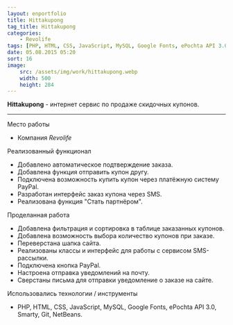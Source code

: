 ```yaml
---
layout: enportfolio
title: Hittakupong
tag_title: Hittakupong
categories:
    - Revolife
tags: [PHP, HTML, CSS, JavaScript, MySQL, Google Fonts, ePochta API 3.0, Smarty, Git, NetBeans]
date: 05.08.2015 05:20
sort: 16
image: 
    src: /assets/img/work/hittakupong.webp 
    width: 500
    height: 284
---
```


**Hittakupong** - интернет сервис по продаже скидочных купонов.

---

Место работы

* Компания _Revolife_

Реализованный функционал

* Добавлено автоматическое подтверждение заказа.
* Добавлена функция отправить купон другу.
* Подключена возможность купить купон через платёжную систему PayPal.
* Разработан интерфейс заказ купона через SMS.
* Реализована функция "Стать партнёром".

Проделанная работа

* Добавлена фильтрация и сортировка в таблице заказанных купонов.
* Добавлена возможность выбора количество купонов при заказе.
* Переверстана шапка сайта.
* Реализованы классы и интерфейс для работы с сервисом SMS-рассылки.
* Подключена кнопка PayPal.
* Настроена отправка уведомлений на почту.
* Сверстаны письма для отправки уведомление о заказе на сайте.

Использовались технологии / инструменты

* PHP, HTML, CSS, JavaScript, MySQL, Google Fonts, ePochta API 3.0, Smarty, Git, NetBeans.
